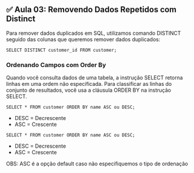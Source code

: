 ## ✅ Aula 03: Removendo Dados Repetidos com Distinct
Para remover dados duplicados em SQL, utilizamos comando DISTINCT seguido das colunas que queremos remover dados duplicados:
```
SELECT DISTINCT customer_id FROM customer;
```

### Ordenando Campos com Order By
Quando você consulta dados de uma tabela, a instrução SELECT retorna linhas em uma ordem não especificada. Para classificar as linhas do conjunto de resultados, você usa a cláusula ORDER BY na instrução SELECT.
```
SELECT * FROM customer ORDER BY name ASC ou DESC;
```
- DESC = Decrescente
- ASC = Crescente

```
SELECT * FROM customer ORDER BY name ASC ou DESC;
```
- DESC = Decrescente
- ASC = Crescente

OBS: ASC é a opção default caso não especifiquemos o tipo de ordenação